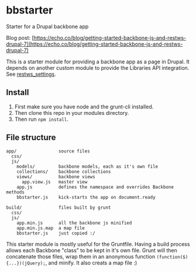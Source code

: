 # bbstarter
Starter for a Drupal backbone app

Blog post: [https://echo.co/blog/getting-started-backbone-js-and-restws-drupal-7](https://echo.co/blog/getting-started-backbone-js-and-restws-drupal-7)

This is a starter module for providing a backbone app as a page in Drupal. It depends on another custom module to provide the Libraries API integration. See [restws_settings](https://github.com/wpatt/restws_settings).

## Install

1. First make sure you have node and the grunt-cli installed.
2. Then clone this repo in your modules directory.
3. Then run `npm install`.

## File structure

```
app/                source files
  css/
  js/
    models/         backbone models, each as it's own file
    collections/    backbone collections
    views/          backbone views
      app.view.js   master view
    app.js          defines the namespace and overrides Backbone methods
    bbstarter.js    kick-starts the app on document.ready
    
build/              files built by grunt
  css/
  js/
    app.min.js      all the backbone js minified
    app.min.js.map  a map file
    bbstarter.js    just copied :/
```

This starter module is mostly useful for the Gruntfile. Having a build process allows each Backbone "class" to be kept in it's own file. Grunt will then concatenate those files, wrap them in an anonymous function `(function($){...})(jQuery);`, and minify. It also creats a map file :)
